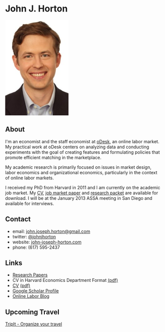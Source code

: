 <script type="text/javascript">

  var _gaq = _gaq || [];
  _gaq.push(['_setAccount', 'UA-9193153-6']);
  _gaq.push(['_trackPageview']);

  (function() {
    var ga = document.createElement('script'); ga.type = 'text/javascript'; ga.async = true;
    ga.src = ('https:' == document.location.protocol ? 'https://ssl' : 'http://www') + '.google-analytics.com/ga.js';
    var s = document.getElementsByTagName('script')[0]; s.parentNode.insertBefore(ga, s);
  })();

</script>

<link href="markdown.css" rel="stylesheet"></link> 

John J. Horton 
==============
[<img src="headshot.jpg">](index.html)

About
-----
I'm an economist and the staff economist at [oDesk](https://www.odesk.com/info/l/research/), an online labor market.
My practical work at oDesk centers on analyzing data and conducting experiments with the goal of creating features and formulating policies that promote efficient matching in the marketplace.

My academic research is primarily focused on issues in market design, labor economics and organizational economics, particularly in the context of online labor markets.

I received my PhD from Harvard in 2011 and I am currently on the academic job market. 
My [CV](HORTON_CV.pdf), [job market paper](http://john-joseph-horton.com/papers/employer_search.pdf) and [research packet](http://john-joseph-horton.com/papers/combined_paper_packet.pdf) are available for download. 
I will be at the January 2013 ASSA meeting in San Diego and available for interviews.

Contact
-------
* email: john.joseph.horton@gmail.com
* twitter: [@johnjhorton](https://twitter.com/johnjhorton)
* website: [john-joseph-horton.com](http://www.john-joseph-horton.com/)
* phone: (617) 595-2437

Links
-----
* [Research Papers](papers.html)
* CV in Harvard Economics Department Format [(pdf)](HORTON_CV.pdf)
* [CV](cv.html) [(pdf)](cv.pdf) 
* [Google Scholar Profile](http://scholar.google.com/citations?user=L_O2kH0AAAAJ&hl=en)
* [Online Labor Blog](http://www.onlinelabor.blogspot.com)

Upcoming Travel
---------------
<div id="tripit-badge"><script type="text/javascript" src="https://www.tripit.com/account/badge/id/500E1DC212AB4FC07AABE4E44B7D1AA4/div_id/tripit-badge/badge.js"></script><noscript><a href="/">TripIt - Organize your travel</a></noscript></div>
